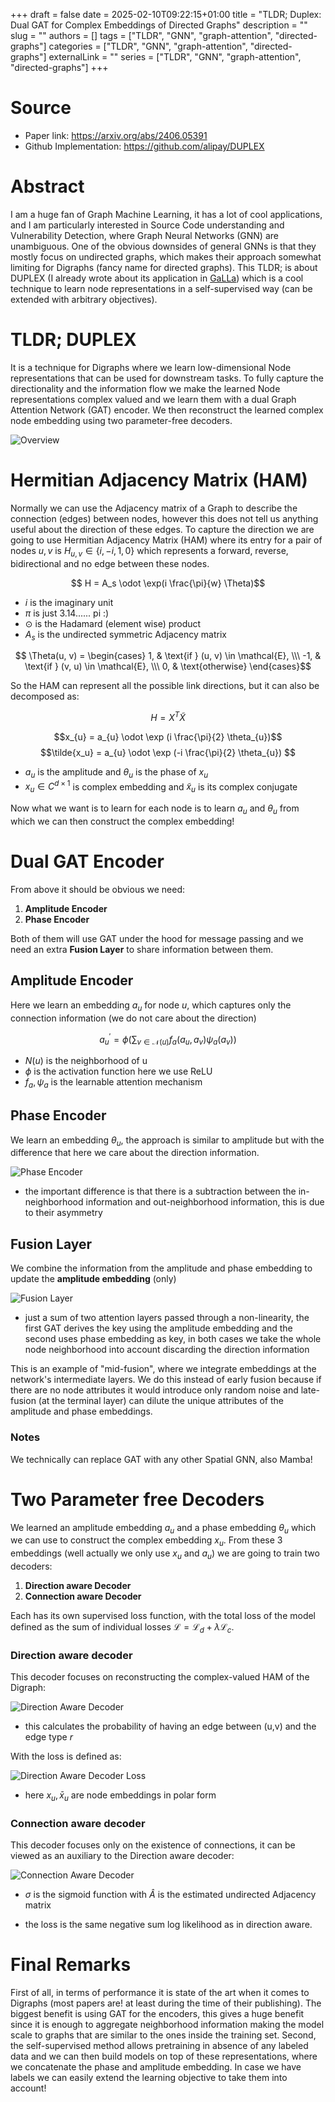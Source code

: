 +++ 
draft = false
date = 2025-02-10T09:22:15+01:00
title = "TLDR; Duplex: Dual GAT for Complex Embeddings of Directed Graphs"
description = ""
slug = ""
authors = []
tags = ["TLDR", "GNN", "graph-attention", "directed-graphs"]
categories = ["TLDR", "GNN", "graph-attention", "directed-graphs"]
externalLink = ""
series = ["TLDR", "GNN", "graph-attention", "directed-graphs"]
+++

# Source
- Paper link: https://arxiv.org/abs/2406.05391
- Github Implementation: https://github.com/alipay/DUPLEX

# Abstract
I am a huge fan of Graph Machine Learning, it has a lot of cool applications, and I am particularly interested in Source Code understanding and Vulnerability Detection, where Graph Neural Networks (GNN) are unambiguous. One of the obvious downsides of general GNNs is that they mostly focus on undirected graphs, which makes their approach somewhat limiting for Digraphs (fancy name for directed graphs). This TLDR; is about DUPLEX (I already wrote about its application in [GaLLa](https://codebreakers.re/articles/llm-and-security/galla-graph-aligned-llm)) which is a cool technique to learn node representations in a self-supervised way (can be extended with arbitrary objectives).

# TLDR; DUPLEX
It is a technique for Digraphs where we learn low-dimensional Node representations that can be used for downstream tasks. To fully capture the directionality and the information flow we make the learned Node representations complex valued and we learn them with a dual Graph Attention Network (GAT) encoder. We then reconstruct the learned complex node embedding using two parameter-free decoders.

![Overview](/images/duplex_overview.png)

# Hermitian Adjacency Matrix (HAM)

Normally we can use the Adjacency matrix of a Graph to describe the connection (edges) between nodes, however this does not tell us anything useful about the direction of these edges. To capture the direction we are going to use Hermitian Adjacency Matrix (HAM) where its entry for a pair of nodes $u,v$ is $H_{u,v} \in \{  i, -i, 1, 0\}$ which represents a forward, reverse, bidirectional and no edge between these nodes.

$$ H = A_s \odot \exp(i \frac{\pi}{w} \Theta)$$

- $i$ is the imaginary unit
- $\pi$ is just 3.14...... pi :)
- $\odot$ is the Hadamard (element wise) product 
- $A_s$ is the undirected symmetric Adjacency matrix 


$$ \Theta(u, v) = \begin{cases} 1, & \text{if } (u, v) \in \mathcal{E}, \\\ -1, & \text{if } (v, u) \in \mathcal{E}, \\\ 0, & \text{otherwise} \end{cases}$$


So the HAM can represent all the possible link directions, but it can also be decomposed as:

$$H = X^T \tilde{X}$$ 


$$x_{u} = a_{u} \odot \exp (i \frac{\pi}{2} \theta_{u})$$
$$\tilde{x_u} = a_{u} \odot \exp (-i \frac{\pi}{2} \theta_{u}) $$

- $a_u$ is the amplitude and $\theta_u$ is the phase of $x_u$
- $x_u \in C^{d \times 1}$ is complex embedding and $\tilde{x}_u$ is its complex conjugate

Now what we want is to learn for each node is to learn $a_u$ and $\theta_u$ from which we can then construct the complex embedding!

# Dual GAT Encoder
From above it should be obvious we need:

1. **Amplitude Encoder**
2. **Phase Encoder**

Both of them will use GAT under the hood for message passing and we need an extra **Fusion Layer** to share information between them.

## Amplitude Encoder
Here we learn an embedding $a_u$ for node $u$, which captures only the connection information (we do not care about the direction)

$$ a_{u}^{\prime} = \phi (\sum_{v \in \mathcal{N}(u)} f_a(a_{u}, a_{v}) \psi_a(a_{v} ) )$$

- $N(u)$ is the neighborhood of u
- $\phi$ is the activation function here we use ReLU
- $f_a, \psi_a$ is the learnable attention mechanism

## Phase Encoder
We learn an embedding $\theta_u$, the approach is similar to amplitude but with the difference that here we care about the direction information.

![Phase Encoder](/images/duplex_phase_encoder.png)

- the important difference is that there is a subtraction between the in-neighborhood information and out-neighborhood information, this is due to their asymmetry

## Fusion Layer
We combine the information from the amplitude and phase embedding to update the **amplitude embedding** (only)

![Fusion Layer](/images/duplex_fusion_layer.png)

- just a sum of two attention layers passed through a non-linearity, the first GAT derives the key using the amplitude embedding and the second uses phase embedding as key, in both cases we take the whole node neighborhood into account discarding the direction information

This is an example of "mid-fusion", where we integrate embeddings at the network's intermediate layers. We do this instead of early fusion because if there are no node attributes it would introduce only random noise and late-fusion (at the terminal layer) can dilute the unique attributes of the amplitude and phase embeddings.

### Notes
We technically can replace GAT with any other Spatial GNN, also Mamba!

# Two Parameter free Decoders
We learned an amplitude embedding $a_u$ and a phase embedding $\theta_u$ which we can use to construct the complex embedding $x_u$. From these 3 embeddings (well actually we only use $x_u$ and $a_u$) we are going to train two decoders:

1. **Direction aware Decoder** 
2. **Connection aware Decoder**

Each has its own supervised loss function, with the total loss of the model defined as the sum of individual losses $\mathcal{L} = \mathcal{L}_d + \lambda \mathcal{L}_c$. 

### Direction aware decoder
This decoder focuses on reconstructing the complex-valued HAM of the Digraph:

![Direction Aware Decoder](/images/duplex_direction_aware_decoder.png)

- this calculates the probability of having an edge between (u,v) and the edge type $r$

With the loss is defined as:

![Direction Aware Decoder Loss](/images/duplex_direction_aware_decoder_loss.png)


- here $x_u, \bar{x}_u$ are node embeddings in polar form

### Connection aware decoder
This decoder focuses only on the existence of connections, it can be viewed as an auxiliary to the Direction aware decoder:

![Connection Aware Decoder](/images/duplex_connection_aware_decoder_loss.png)

- $\sigma$ is the sigmoid function with $\hat{A}$ is the estimated undirected Adjacency matrix

- the loss is the same negative sum log likelihood as in direction aware.

# Final Remarks
First of all, in terms of performance it is state of the art when it comes to Digraphs (most papers are! at least during the time of their publishing). The biggest benefit is using GAT for the encoders, this gives a huge benefit since it is enough to aggregate neighborhood information making the model scale to graphs that are similar to the ones inside the training set. Second, the self-supervised method allows pretraining in absence of any labeled data and we can then build models on top of these representations, where we concatenate the phase and amplitude embedding. In case we have labels we can easily extend the learning objective to take them into account!
